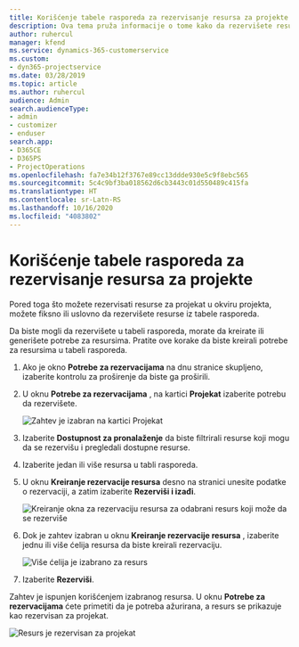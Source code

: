 ```yaml
---
title: Korišćenje tabele rasporeda za rezervisanje resursa za projekte
description: Ova tema pruža informacije o tome kako da rezervišete resurse.
author: ruhercul
manager: kfend
ms.service: dynamics-365-customerservice
ms.custom:
- dyn365-projectservice
ms.date: 03/28/2019
ms.topic: article
ms.author: ruhercul
audience: Admin
search.audienceType:
- admin
- customizer
- enduser
search.app:
- D365CE
- D365PS
- ProjectOperations
ms.openlocfilehash: fa7e34b12f3767e89cc13ddde930e5c9f8ebc565
ms.sourcegitcommit: 5c4c9bf3ba018562d6cb3443c01d550489c415fa
ms.translationtype: HT
ms.contentlocale: sr-Latn-RS
ms.lasthandoff: 10/16/2020
ms.locfileid: "4083802"
---
```

# <a name="use-the-schedule-board-to-book-project-resources"></a>Korišćenje tabele rasporeda za rezervisanje resursa za projekte

Pored toga što možete rezervisati resurse za projekat u okviru projekta, možete fiksno ili uslovno da rezervišete resurse iz tabele rasporeda.

Da biste mogli da rezervišete u tabeli rasporeda, morate da kreirate ili generišete potrebe za resursima. Pratite ove korake da biste kreirali potrebe za resursima u tabeli rasporeda.

1. Ako je okno **Potrebe za rezervacijama** na dnu stranice skupljeno, izaberite kontrolu za proširenje da biste ga proširili.
2. U oknu **Potrebe za rezervacijama** , na kartici **Projekat** izaberite potrebu da rezervišete.

    ![Zahtev je izabran na kartici Projekat](media/Resource-Management-image73.png)

3. Izaberite **Dostupnost za pronalaženje** da biste filtrirali resurse koji mogu da se rezervišu i pregledali dostupne resurse. 
4. Izaberite jedan ili više resursa u tabli rasporeda. 
5. U oknu **Kreiranje rezervacije resursa** desno na stranici unesite podatke o rezervaciji, a zatim izaberite **Rezerviši i izađi**.

    ![Kreiranje okna za rezervaciju resursa za odabrani resurs koji može da se rezerviše](media/Resource-Management-image74.png)

6. Dok je zahtev izabran u oknu **Kreiranje rezervacije resursa** , izaberite jednu ili više ćelija resursa da biste kreirali rezervaciju.

    ![Više ćelija je izabrano za resurs](media/Resource-Management-image75.png)

7. Izaberite **Rezerviši**.

Zahtev je ispunjen korišćenjem izabranog resursa. U oknu **Potrebe za rezervacijama** ćete primetiti da je potreba ažurirana, a resurs se prikazuje kao rezervisan za projekat.

![Resurs je rezervisan za projekat](media/Resource-Management-image76.png)
